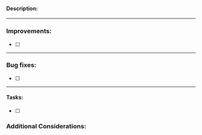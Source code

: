 #### Description:

---
### Improvements:
- [ ]
---
### Bug fixes:
- [ ]
---
#### Tasks:
- [ ] 

### Additional Considerations:
